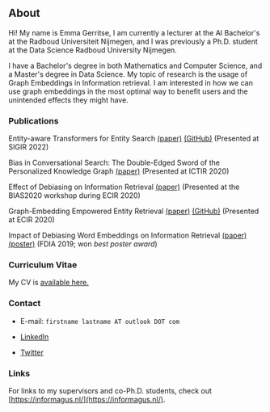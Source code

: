 ## About

Hi! My name is Emma Gerritse, I am currently a lecturer at the AI Bachelor's at the Radboud Universiteit Nijmegen, and I was previously a Ph.D. student at the Data Science Radboud University Nijmegen. 

I have a Bachelor's degree in both Mathematics and Computer Science, and a Master's degree in Data Science. 
My topic of research is the usage of Graph Embeddings in Information retrieval. I am interested in how we can use graph embeddings in the most optimal way to benefit users and the unintended effects they might have. 

### Publications

Entity-aware Transformers for Entity Search [(paper)](http://emmagerritse.com/pdfs/sigir22.pdf)  [(GitHub)](https://github.com/informagi/EMBERT) (Presented at SIGIR 2022)

Bias in Conversational Search: The Double-Edged Sword of the Personalized Knowledge Graph [(paper)](http://emmagerritse.com/pdfs/biasinconversationalsearch.pdf) (Presented at ICTIR 2020)

Effect of Debiasing on Information Retrieval [(paper)](http://emmagerritse.com/pdfs/effect_of_debiasing_on_ir.pdf) (Presented at the BIAS2020 workshop during ECIR 2020)

Graph-Embedding Empowered Entity Retrieval [(paper)](http://emmagerritse.com/pdfs/GEEER.pdf) [(GitHub)](https://github.com/informagi/GEEER) (Presented at ECIR 2020)

Impact of Debiasing Word Embeddings on Information Retrieval [(paper)](http://emmagerritse.com/pdfs/FDIA_2019_paper.pdf) [(poster)](http://emmagerritse.com/pdfs/FDIA_2019_poster.pdf) (FDIA 2019; won *best poster award*)

### Curriculum Vitae 

My CV is [available here.](http://emmagerritse.com/pdfs/CV_Emma_Gerritse_public.pdf)

### Contact

- E-mail: `firstname lastname AT outlook DOT com`

- [LinkedIn](https://www.linkedin.com/in/emma-gerritse-8b0713146/)

- [Twitter](https://twitter.com/emmagerritse)

### Links

For links to my supervisors and co-Ph.D. students, check out [https://informagus.nl/](https://informagus.nl/).

